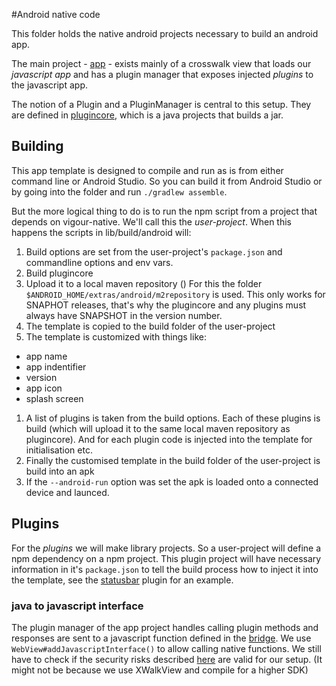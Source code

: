 #Android native code

This folder holds the native android projects necessary to build an android app.

The main project - [app](./app) - exists mainly of a crosswalk view that loads our *javascript app* and has a plugin manager that exposes injected *plugins* to the javascript app.

The notion of a Plugin and a PluginManager is central to this setup. They are defined in [plugincore](.plugincore), which is a java projects that builds a jar.

## Building

This app template is designed to compile and run as is from either command line or Android Studio. So you can build it from Android Studio or by going into the folder and run `./gradlew assemble`.

But the more logical thing to do is to run the npm script from a project that depends on vigour-native. We'll call this the *user-project*. When this happens the scripts in lib/build/android will:
1. Build options are set from the user-project's `package.json` and commandline options and env vars.
1. Build plugincore
1. Upload it to a local maven repository ()
For this the folder `$ANDROID_HOME/extras/android/m2repository` is used. This only works for SNAPHOT releases, that's why the plugincore and any plugins must always have SNAPSHOT in the version number.
1. The template is copied to the build folder of the user-project
1. The template is customized with things like:
  - app name
  - app indentifier
  - version
  - app icon
  - splash screen
1. A list of plugins is taken from the build options.
Each of these plugins is build (which will upload it to the same local maven repository as plugincore). And for each plugin code is injected into the template for initialisation etc.
1. Finally the customised template in the build folder of the user-project is build into an apk
1. If the `--android-run` option was set the apk is loaded onto a connected device and launced.

## Plugins

For the *plugins* we will make library projects. So a user-project will define a npm dependency on a npm project. This plugin project will have necessary information in it's `package.json` to tell the build process how to inject it into the template, see the [statusbar](github.com/vigour-io/vigour-native-statusBar) plugin for an example.

### java to javascript interface

The plugin manager of the app project handles calling plugin methods and responses are sent to a javascript function defined in the [bridge](../../lib/bridge). We use `WebView#addJavascriptInterface()` to allow calling native functions. We still have to check if the security risks described [here](https://labs.mwrinfosecurity.com/blog/2013/09/24/webview-addjavascriptinterface-remote-code-execution) are valid for our setup. (It might not be because we use XWalkView and compile for a higher SDK)
